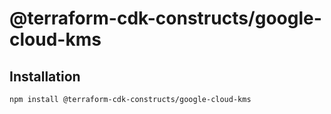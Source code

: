# @terraform-cdk-constructs/google-cloud-kms

## Installation

```
npm install @terraform-cdk-constructs/google-cloud-kms
```
